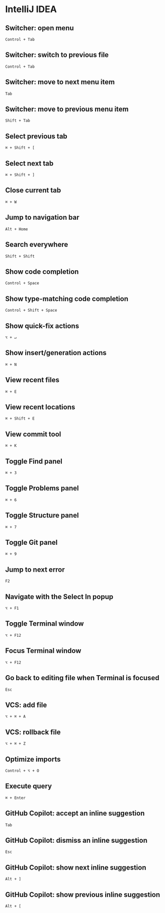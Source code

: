 # IntelliJ IDEA

## Switcher: open menu

`Control + Tab`

## Switcher: switch to previous file

`Control + Tab`

## Switcher: move to next menu item

`Tab`

## Switcher: move to previous menu item

`Shift + Tab`

## Select previous tab

`⌘ + Shift + [`

## Select next tab

`⌘ + Shift + ]`

## Close current tab

`⌘ + W`

## Jump to navigation bar

`Alt + Home`

## Search everywhere

`Shift + Shift`

## Show code completion

`Control + Space`

## Show type-matching code completion

`Control + Shift + Space`

## Show quick-fix actions

`⌥ + ↵`

## Show insert/generation actions

`⌘ + N`

## View recent files

`⌘ + E`

## View recent locations

`⌘ + Shift + E`

## View commit tool

`⌘ + K`

## Toggle Find panel

`⌘ + 3`

## Toggle Problems panel

`⌘ + 6`

## Toggle Structure panel

`⌘ + 7`

## Toggle Git panel

`⌘ + 9`

## Jump to next error

`F2`

## Navigate with the Select In popup

`⌥ + F1`

## Toggle Terminal window

`⌥ + F12`

## Focus Terminal window

`⌥ + F12`

## Go back to editing file when Terminal is focused

`Esc`

## VCS: add file

`⌥ + ⌘ + A`

## VCS: rollback file

`⌥ + ⌘ + Z`

## Optimize imports

`Control + ⌥ + O`

## Execute query

`⌘ + Enter`

## GitHub Copilot: accept an inline suggestion

`Tab`

## GitHub Copilot: dismiss an inline suggestion

`Esc`

## GitHub Copilot: show next inline suggestion

`Alt + ]`

## GitHub Copilot: show previous inline suggestion

`Alt + [`
